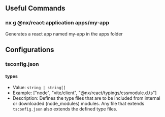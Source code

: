 ## Useful Commands
### nx g @nx/react:application apps/my-app
Generates a react app named my-app in the apps folder

## Configurations
### tsconfig.json
#### types
- Value: `string | string[]`
- Example: ["node", "vite/client", "@nx/react/typings/cssmodule.d.ts"]
- Description: Defines the type files that are to be included from internal or downloaded (node_modules) modules. Any file that extends `tsconfig.json` also extends the defined type files. 
